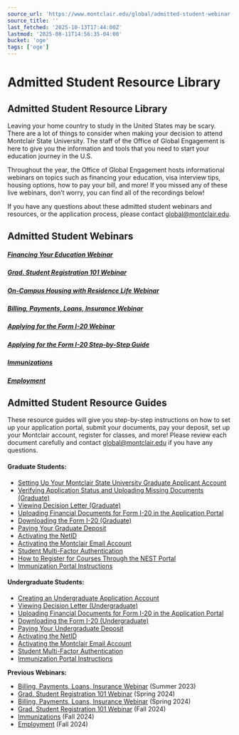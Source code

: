 ```yaml
---
source_url: 'https://www.montclair.edu/global/admitted-student-webinar-library/'
source_title: ''
last_fetched: '2025-10-13T17:44:00Z'
lastmod: '2025-08-11T14:56:35-04:00'
bucket: 'oge'
tags: ['oge']
---
```


# Admitted Student Resource Library

## Admitted Student Resource Library

Leaving your home country to study in the United States may be scary. There are a lot of things to consider when making your decision to attend Montclair State University. The staff of the Office of Global Engagement is here to give you the information and tools that you need to start your education journey in the U.S.

Throughout the year, the Office of Global Engagement hosts informational webinars on topics such as financing your education, visa interview tips, housing options, how to pay your bill, and more! If you missed any of these live webinars, don’t worry, you can find all of the recordings below!

If you have any questions about these admitted student webinars and resources, or the application process, please contact global@montclair.edu.

## Admitted Student Webinars

##### [Financing Your Education Webinar](https://www.youtube.com/watch?v=WbxXPsJzztk)

##### [Grad. Student Registration 101 Webinar](https://www.youtube.com/watch?v=w0aMQSbugd4)

##### [On-Campus Housing with Residence Life Webinar](https://youtu.be/g_70PFw8gqY)

##### [Billing, Payments, Loans, Insurance Webinar](https://youtu.be/237OBHUOv1Y)

##### [Applying for the Form I-20 Webinar](https://youtu.be/_biO6rZJcps)

##### [Applying for the Form I-20 Step-by-Step Guide](https://www.youtube.com/watch?v=WheC4TZUUqg)

##### [Immunizations](https://www.youtube.com/watch?v=sDwP89ld0rk)

##### [Employment](https://www.youtube.com/watch?v=TXxIDjxlxBA)

## Admitted Student Resource Guides

These resource guides will give you step-by-step instructions on how to set up your application portal, submit your documents, pay your deposit, set up your Montclair account, register for classes, and more! Please review each document carefully and contact global@montclair.edu if you have any questions.

#### Graduate Students:

* [Setting Up Your Montclair State University Graduate Applicant Account](http://www.montclair.edu/global/wp-content/uploads/sites/116/2023/11/Setting-Up-Your-Montclair-State-University-Applicant-Account.pdf)
* [Verifying Application Status and Uploading Missing Documents (Graduate)](http://www.montclair.edu/global/wp-content/uploads/sites/116/2023/11/Verifying-Application-Status-and-Uploading-Missing-Documents-Graduate.pdf)
* [Viewing Decision Letter (Graduate)](http://www.montclair.edu/global/wp-content/uploads/sites/116/2023/11/Viewing-Decision-Letter-Graduate.pdf)
* [Uploading Financial Documents for Form I-20 in the Application Portal](http://www.montclair.edu/global/wp-content/uploads/sites/116/2023/11/Uploading-Financial-Documents-for-Form-I-20-in-the-Application-Portal.pdf)
* [Downloading the Form I-20 (Graduate)](http://www.montclair.edu/global/wp-content/uploads/sites/116/2023/11/Downloading-the-Form-I-20-Graduate.pdf)
* [Paying Your Graduate Deposit](http://www.montclair.edu/global/wp-content/uploads/sites/116/2023/11/Paying-Your-Graduate-Deposit.pdf)
* [Activating the NetID](http://www.montclair.edu/global/wp-content/uploads/sites/116/2023/11/Activating-the-NetID.pdf)
* [Activating the Montclair Email Account](http://www.montclair.edu/global/wp-content/uploads/sites/116/2023/11/Activating-the-Montclair-Email-Account.pdf)
* [Student Multi-Factor Authentication](http://www.montclair.edu/global/wp-content/uploads/sites/116/2023/11/Student-Multi-Factor-Authentication.pdf)
* [How to Register for Courses Through the NEST Portal](http://www.montclair.edu/global/wp-content/uploads/sites/116/2023/11/How-to-Register-for-Courses-Through-the-NEST-Portal.pdf)
* [Immunization Portal Instructions](http://www.montclair.edu/global/wp-content/uploads/sites/116/2023/11/Immunizations-PORTAL-INSTRUCTIONS.pdf)

#### Undergraduate Students:

* [Creating an Undergraduate Application Account](http://www.montclair.edu/global/wp-content/uploads/sites/116/2023/11/Creating-an-Undergraduate-Application-Account.pdf)
* [Viewing Decision Letter (Undergraduate)](http://www.montclair.edu/global/wp-content/uploads/sites/116/2023/11/Viewing-Decision-Letter-Undergraduate.pdf)
* [Uploading Financial Documents for Form I-20 in the Application Portal](http://www.montclair.edu/global/wp-content/uploads/sites/116/2023/11/Uploading-Financial-Documents-for-Form-I-20-in-the-Application-Portal.pdf)
* [Downloading the Form I-20 (Undergraduate)](http://www.montclair.edu/global/wp-content/uploads/sites/116/2023/11/Downloading-the-Form-I-20-Undergraduate.pdf)
* [Paying Your Undergraduate Deposit](http://www.montclair.edu/global/wp-content/uploads/sites/116/2023/11/Paying-Your-Undergraduate-Deposit.pdf)
* [Activating the NetID](http://www.montclair.edu/global/wp-content/uploads/sites/116/2023/11/Activating-the-NetID.pdf)
* [Activating the Montclair Email Account](http://www.montclair.edu/global/wp-content/uploads/sites/116/2023/11/Activating-the-Montclair-Email-Account.pdf)
* [Student Multi-Factor Authentication](http://www.montclair.edu/global/wp-content/uploads/sites/116/2023/11/Student-Multi-Factor-Authentication.pdf)
* [Immunization Portal Instructions](http://www.montclair.edu/global/wp-content/uploads/sites/116/2023/11/Immunizations-PORTAL-INSTRUCTIONS.pdf)

**Previous Webinars:**

* [Billing, Payments, Loans, Insurance Webinar](https://www.youtube.com/watch?v=1wH8j_5Xjvk) (Summer 2023)
* [Grad. Student Registration 101 Webinar](https://youtu.be/dciuVa0wV0k) (Spring 2024)
* [Billing, Payments, Loans, Insurance Webinar](https://www.youtube.com/watch?v=feXLAmhIFUQ) (Spring 2024)
* [Grad. Student Registration 101 Webinar](https://www.youtube.com/watch?v=zlHSmZFsPh0) (Fall 2024)
* [Immunizations](https://www.youtube.com/watch?v=Fn4GXTX4xko) (Fall 2024)
* [Employment](https://www.youtube.com/watch?v=IDrucUvBcGU) (Fall 2024)